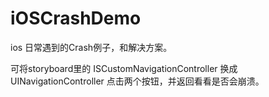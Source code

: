 # iOSCrashDemo
ios 日常遇到的Crash例子，和解决方案。

可将storyboard里的 ISCustomNavigationController 换成 UINavigationController 点击两个按钮，并返回看看是否会崩溃。
